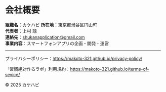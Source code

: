 # 会社概要

**組織名**：カケハビ 
**所在地**：東京都渋谷区円山町  
**代表者**：上村 諒  
**連絡先**：shukanapplication@gmail.com  
**事業内容**：スマートフォンアプリの企画・開発・運営  

---

プライバシーポリシー：https://makoto-321.github.io/privacy-policy/

「習慣絶対作るラボ」利用規約：https://makoto-321.github.io/terms-of-sevice/

© 2025 カケハビ
